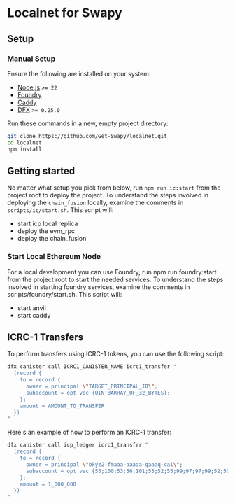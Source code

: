 # Localnet for Swapy

## Setup

### Manual Setup

Ensure the following are installed on your system:

- [Node.js](https://nodejs.org/en/) `>= 22`
- [Foundry](https://github.com/foundry-rs/foundry)
- [Caddy](https://caddyserver.com/docs/install#install)
- [DFX](https://internetcomputer.org/docs/current/developer-docs/build/install-upgrade-remove) `>= 0.25.0`

Run these commands in a new, empty project directory:

```sh
git clone https://github.com/Get-Swapy/localnet.git
cd localnet
npm install
```

## Getting started

No matter what setup you pick from below, run `npm run ic:start` from the project root to deploy the project. To understand the steps involved in deploying the `chain_fusion` locally, examine the comments in `scripts/ic/start.sh`. This script will:

- start icp local replica
- deploy the evm_rpc
- deploy the chain_fusion

### Start Local Ethereum Node

For a local development you can use Foundry, run npm run foundry:start from the project root to start the needed services. To understand the steps involved in starting foundry services, examine the comments in scripts/foundry/start.sh. This script will:

- start anvil
- start caddy

## ICRC-1 Transfers

To perform transfers using ICRC-1 tokens, you can use the following script:

```bash
dfx canister call ICRC1_CANISTER_NAME icrc1_transfer "
  (record {
    to = record {
      owner = principal \"TARGET_PRINCIPAL_ID\";
      subaccount = opt vec {UINT8ARRAY_OF_32_BYTES};
    };
    amount = AMOUNT_TO_TRANSFER
  })
"
```

Here's an example of how to perform an ICRC-1 transfer:

```bash
dfx canister call icp_ledger icrc1_transfer "
  (record {
    to = record {
      owner = principal \"bkyz2-fmaaa-aaaaa-qaaaq-cai\";
      subaccount = opt vec {55;100;53;56;101;53;52;55;99;97;97;99;52;53;102;51;56;48;55;54;53;48;56;102;48;101;57;98;50;53;56;50};
    };
    amount = 1_000_000
  })
"
```
